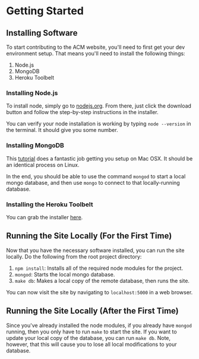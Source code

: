 # Getting Started
## Installing Software
To start contributing to the ACM website, you'll need to first get your dev environment setup. That means you'll need to install the following things:

1. Node.js
2. MongoDB
3. Heroku Toolbelt

### Installing Node.js
To install node, simply go to [nodejs.org](http://nodejs.org/). From there, just click the download button and follow the step-by-step instructions in the installer.

You can verify your node installation is working by typing ```node --version``` in the terminal. It should give you some number.

### Installing MongoDB
This [tutorial](http://www.mkyong.com/mongodb/how-to-install-mongodb-on-mac-os-x/) does a fantastic job getting you setup on Mac OSX. It should be an identical process on Linux.

In the end, you should be able to use the command ```mongod``` to start a local mongo database, and then use ```mongo``` to connect to that locally-running database.

### Installing the Heroku Toolbelt
You can grab the installer [here](https://toolbelt.heroku.com/).

## Running the Site Locally (For the First Time)
Now that you have the necessary software installed, you can run the site locally. Do the following from the root project directory:

1. ```npm install```: Installs all of the required node modules for the project.
2. ```mongod```: Starts the local mongo database. 
3. ```make db```: Makes a local copy of the remote database, then runs the site. 

You can now visit the site by navigating to ```localhost:5000``` in a web browser.

## Running the Site Locally (After the First Time)
Since you've already installed the node modules, if you already have ```mongod``` running, then you only have to run ```make``` to start the site. If you want to update your local copy of the database, you can run ```make db```. Note, however, that this will cause you to lose all local modifications to your database.

